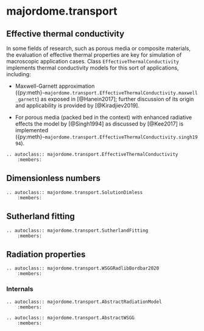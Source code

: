 # majordome.transport

## Effective thermal conductivity

In some fields of research, such as porous media or composite materials, the evaluation of effective thermal properties are key for simulation of macroscopic application cases. Class `EffectiveThermalConductivity`  implements thermal conductivity models for this sort of applications, including:

- Maxwell-Garnett approximation ({py:meth}`~majordome.transport.EffectiveThermalConductivity.maxwell_garnett`) as exposed in [@Hanein2017]; further discussion of its origin and applicability is provided by [@Kiradjiev2019].

- For porous media (packed bed in the context) with enhanced radiative effects the model by [@Singh1994] as discussed by [@Kee2017] is implemented  ({py:meth}`~majordome.transport.EffectiveThermalConductivity.singh1994`).

```{eval-rst}
.. autoclass:: majordome.transport.EffectiveThermalConductivity
    :members:
```

## Dimensionless numbers

```{eval-rst}
.. autoclass:: majordome.transport.SolutionDimless
    :members:
```

## Sutherland fitting

```{eval-rst}
.. autoclass:: majordome.transport.SutherlandFitting
    :members:
```

## Radiation properties

```{eval-rst}
.. autoclass:: majordome.transport.WSGGRadlibBordbar2020
    :members:
```

### Internals

```{eval-rst}
.. autoclass:: majordome.transport.AbstractRadiationModel
    :members:

.. autoclass:: majordome.transport.AbstractWSGG
    :members:
```
